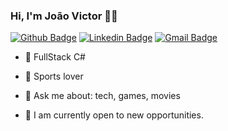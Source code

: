 ### Hi, I'm João Victor 👋👋

[![Github Badge](https://img.shields.io/badge/-Github-000?style=flat-square&logo=Github&logoColor=white&link=https://github.com/vitorjr)](https://github.com/vitorjr)
[![Linkedin Badge](https://img.shields.io/badge/-LinkedIn-blue?style=flat-square&logo=Linkedin&logoColor=white&link=https://www.linkedin.com/in/joaovictoramonteiro/)](https://www.linkedin.com/in/joaovictoramonteiro/)
[![Gmail Badge](https://img.shields.io/badge/-jv.almeidamonteiro@gmail.com-c14438?style=flat-square&logo=Gmail&logoColor=white&link=mailto:jv.almeidamonteiro@gmail.com)](mailto:jv.almeidamonteiro@gmail.com)
<!--[![Twitter Badge](https://img.shields.io/badge/-Twitter-1ca0f1?style=flat-square&labelColor=1ca0f1&logo=twitter&logoColor=white&link=https://twitter.com/fagnerpsantos)](https://twitter.com/fagnerpsantos)
[![Youtube Badge](https://img.shields.io/badge/-YouTube-ff0000?style=flat-square&labelColor=ff0000&logo=youtube&logoColor=white&link=https://www.youtube.com/user/TreinaWeb)](https://www.youtube.com/user/TreinaWeb)-->

- 💚 FullStack C#
- 💯 Sports lover
- 💬 Ask me about: tech, games, movies

- 🌱 I am currently open to new opportunities.

<!--
**vitorjr/vitorjr** is a ✨ _special_ ✨ repository because its `README.md` (this file) appears on your GitHub profile.

Here are some ideas to get you started:

- 🔭 I’m currently working on ...
- 🌱 I’m currently learning ...
- 👯 I’m looking to collaborate on ...
- 🤔 I’m looking for help with ...
- 💬 Ask me about ...
- 📫 How to reach me: ...
- 😄 Pronouns: ...
- ⚡ Fun fact: ...
-->

